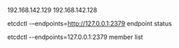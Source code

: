 192.168.142.129
192.168.142.128

etcdctl -–endpoints=http://127.0.0.1:2379 endpoint status

etcdctl --endpoints=127.0.0.1:2379 member list

